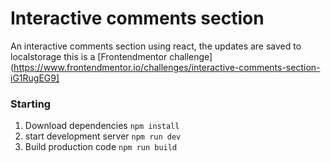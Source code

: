 # Interactive comments section
An interactive comments section using react, the updates are saved to localstorage
this is a [Frontendmentor challenge](https://www.frontendmentor.io/challenges/interactive-comments-section-iG1RugEG9]

### Starting
1. Download dependencies `npm install`
2. start development server `npm run dev`
3. Build production code `npm run build`

